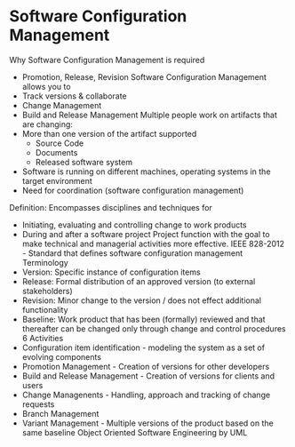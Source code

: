# Software Configuration Management

 Why Software Configuration Management is required
* Promotion, Release, Revision
Software Configuration Management allows you to
* Track versions & collaborate
* Change Management
* Build and Release Management
Multiple people work on artifacts that are changing:
* More than one version of the artifact supported
    * Source Code
    * Documents
    * Released software system
* Software is running on different machines, operating systems in the target environment
* Need for coordination (software configuration management)
 
Definition: Encompasses disciplines and techniques for
* Initiating, evaluating and controlling change to work products
* During and after a software project
Project function with the goal to make technical and managerial activities more effective.
IEEE 828-2012 - Standard that defines software configuration management
Terminology
* Version:  Specific instance of configuration items
* Release: Formal distribution of an approved version (to external stakeholders)
* Revision: Minor change to the version / does not effect additional functionality
* Baseline: Work product that has been (formally) reviewed and that thereafter can be changed only through change and control procedures
6 Activities
* Configuration item identification - modeling the system as a set of evolving components
* Promotion Management - Creation of versions for other developers
* Build and Release Management - Creation of versions for clients and users
* Change Managenents - Handling, approach and tracking of change requests
* Branch Management
* Variant Management - Multiple versions of the product based on the same baseline
Object Oriented Software Engineering by UML
